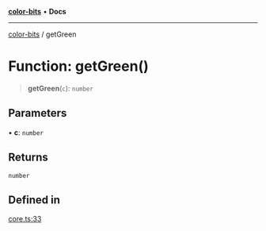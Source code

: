 [**color-bits**](../README.md) • **Docs**

***

[color-bits](../README.md) / getGreen

# Function: getGreen()

> **getGreen**(`c`): `number`

## Parameters

• **c**: `number`

## Returns

`number`

## Defined in

[core.ts:33](https://github.com/romgrk/color-bits/blob/fe184912ae718a47d92a2c4c68ad2db37ba77f3a/src/core.ts#L33)
